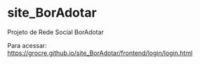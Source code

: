 # site_BorAdotar
Projeto de Rede Social BorAdotar

Para acessar:
https://grocre.github.io/site_BorAdotar/frontend/login/login.html
